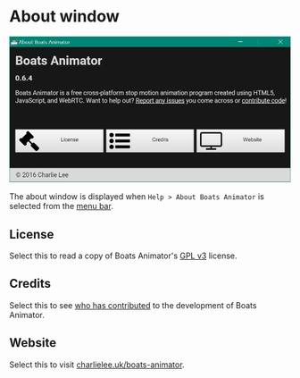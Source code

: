 # About window
![About window](../img/about-window.png)

The about window is displayed when `Help > About Boats Animator` is selected from the [menu bar](main-window.md#menu-bar).

## License
Select this to read a copy of Boats Animator's [GPL v3](https://github.com/charlielee/boats-animator/blob/master/LICENSE) license.

## Credits
Select this to see [who has contributed](https://github.com/charlielee/boats-animator/graphs/contributors) to the development of Boats Animator.

## Website
Select this to visit [charlielee.uk/boats-animator](http://charlielee.uk/boats-animator).